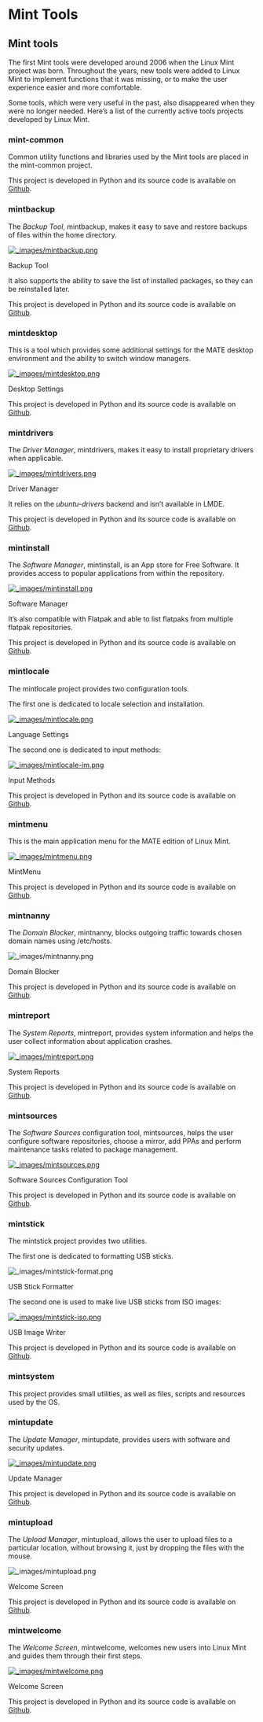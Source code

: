 # Mint Tools

## Mint tools

The first Mint tools were developed around 2006 when the Linux Mint project was born. Throughout the years, new tools were added to Linux Mint to implement functions that it was missing, or to make the user experience easier and more comfortable.

Some tools, which were very useful in the past, also disappeared when they were no longer needed. Here’s a list of the currently active tools projects developed by Linux Mint.

### mint-common

Common utility functions and libraries used by the Mint tools are placed in the mint-common project.

This project is developed in Python and its source code is available on [Github](https://github.com/linuxmint/mint-common).

### mintbackup

The _Backup Tool_, mintbackup, makes it easy to save and restore backups of files within the home directory.

[![\_images/mintbackup.png](https://linuxmint-developer-guide.readthedocs.io/en/latest/\_images/mintbackup.png)](https://linuxmint-developer-guide.readthedocs.io/en/latest/\_images/mintbackup.png)

Backup Tool

It also supports the ability to save the list of installed packages, so they can be reinstalled later.

This project is developed in Python and its source code is available on [Github](https://github.com/linuxmint/mintbackup).

### mintdesktop

This is a tool which provides some additional settings for the MATE desktop environment and the ability to switch window managers.

[![\_images/mintdesktop.png](https://linuxmint-developer-guide.readthedocs.io/en/latest/\_images/mintdesktop.png)](https://linuxmint-developer-guide.readthedocs.io/en/latest/\_images/mintdesktop.png)

Desktop Settings

This project is developed in Python and its source code is available on [Github](https://github.com/linuxmint/mintdesktop).

### mintdrivers

The _Driver Manager_, mintdrivers, makes it easy to install proprietary drivers when applicable.

[![\_images/mintdrivers.png](https://linuxmint-developer-guide.readthedocs.io/en/latest/\_images/mintdrivers.png)](https://linuxmint-developer-guide.readthedocs.io/en/latest/\_images/mintdrivers.png)

Driver Manager

It relies on the _ubuntu-drivers_ backend and isn’t available in LMDE.

This project is developed in Python and its source code is available on [Github](https://github.com/linuxmint/mintdrivers).

### mintinstall

The _Software Manager_, mintinstall, is an App store for Free Software. It provides access to popular applications from within the repository.

[![\_images/mintinstall.png](https://linuxmint-developer-guide.readthedocs.io/en/latest/\_images/mintinstall.png)](https://linuxmint-developer-guide.readthedocs.io/en/latest/\_images/mintinstall.png)

Software Manager

It’s also compatible with Flatpak and able to list flatpaks from multiple flatpak repositories.

This project is developed in Python and its source code is available on [Github](https://github.com/linuxmint/mintinstall).

### mintlocale

The mintlocale project provides two configuration tools.

The first one is dedicated to locale selection and installation.

[![\_images/mintlocale.png](https://linuxmint-developer-guide.readthedocs.io/en/latest/\_images/mintlocale.png)](https://linuxmint-developer-guide.readthedocs.io/en/latest/\_images/mintlocale.png)

Language Settings

The second one is dedicated to input methods:

[![\_images/mintlocale-im.png](https://linuxmint-developer-guide.readthedocs.io/en/latest/\_images/mintlocale-im.png)](https://linuxmint-developer-guide.readthedocs.io/en/latest/\_images/mintlocale-im.png)

Input Methods

This project is developed in Python and its source code is available on [Github](https://github.com/linuxmint/mintlocale).

### mintmenu

This is the main application menu for the MATE edition of Linux Mint.

[![\_images/mintmenu.png](https://linuxmint-developer-guide.readthedocs.io/en/latest/\_images/mintmenu.png)](https://linuxmint-developer-guide.readthedocs.io/en/latest/\_images/mintmenu.png)

MintMenu

This project is developed in Python and its source code is available on [Github](https://github.com/linuxmint/mintmenu).

### mintnanny

The _Domain Blocker_, mintnanny, blocks outgoing traffic towards chosen domain names using /etc/hosts.

![\_images/mintnanny.png](https://linuxmint-developer-guide.readthedocs.io/en/latest/\_images/mintnanny.png)

Domain Blocker

This project is developed in Python and its source code is available on [Github](https://github.com/linuxmint/mintnanny).

### mintreport

The _System Reports_, mintreport, provides system information and helps the user collect information about application crashes.

[![\_images/mintreport.png](https://linuxmint-developer-guide.readthedocs.io/en/latest/\_images/mintreport.png)](https://linuxmint-developer-guide.readthedocs.io/en/latest/\_images/mintreport.png)

System Reports

This project is developed in Python and its source code is available on [Github](https://github.com/linuxmint/mintreport).

### mintsources

The _Software Sources_ configuration tool, mintsources, helps the user configure software repositories, choose a mirror, add PPAs and perform maintenance tasks related to package management.

[![\_images/mintsources.png](https://linuxmint-developer-guide.readthedocs.io/en/latest/\_images/mintsources.png)](https://linuxmint-developer-guide.readthedocs.io/en/latest/\_images/mintsources.png)

Software Sources Configuration Tool

This project is developed in Python and its source code is available on [Github](https://github.com/linuxmint/mintsources).

### mintstick

The mintstick project provides two utilities.

The first one is dedicated to formatting USB sticks.

![\_images/mintstick-format.png](https://linuxmint-developer-guide.readthedocs.io/en/latest/\_images/mintstick-format.png)

USB Stick Formatter

The second one is used to make live USB sticks from ISO images:

[![\_images/mintstick-iso.png](https://linuxmint-developer-guide.readthedocs.io/en/latest/\_images/mintstick-iso.png)](https://linuxmint-developer-guide.readthedocs.io/en/latest/\_images/mintstick-iso.png)

USB Image Writer

This project is developed in Python and its source code is available on [Github](https://github.com/linuxmint/mintstick).

### mintsystem

This project provides small utilities, as well as files, scripts and resources used by the OS.

### mintupdate

The _Update Manager_, mintupdate, provides users with software and security updates.

[![\_images/mintupdate.png](https://linuxmint-developer-guide.readthedocs.io/en/latest/\_images/mintupdate.png)](https://linuxmint-developer-guide.readthedocs.io/en/latest/\_images/mintupdate.png)

Update Manager

This project is developed in Python and its source code is available on [Github](https://github.com/linuxmint/mintupdate).

### mintupload

The _Upload Manager_, mintupload, allows the user to upload files to a particular location, without browsing it, just by dropping the files with the mouse.

![\_images/mintupload.png](https://linuxmint-developer-guide.readthedocs.io/en/latest/\_images/mintupload.png)

Welcome Screen

This project is developed in Python and its source code is available on [Github](https://github.com/linuxmint/mintupload).

### mintwelcome

The _Welcome Screen_, mintwelcome, welcomes new users into Linux Mint and guides them through their first steps.

[![\_images/mintwelcome.png](https://linuxmint-developer-guide.readthedocs.io/en/latest/\_images/mintwelcome.png)](https://linuxmint-developer-guide.readthedocs.io/en/latest/\_images/mintwelcome.png)

Welcome Screen

This project is developed in Python and its source code is available on [Github](https://github.com/linuxmint/mintwelcome).
